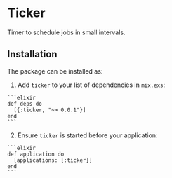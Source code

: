 # Ticker

Timer to schedule jobs in small intervals.

## Installation

The package can be installed as:

  1. Add `ticker` to your list of dependencies in `mix.exs`:

    ```elixir
    def deps do
      [{:ticker, "~> 0.0.1"}]
    end
    ```

  2. Ensure `ticker` is started before your application:

    ```elixir
    def application do
      [applications: [:ticker]]
    end
    ```
